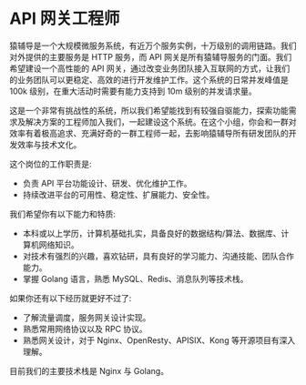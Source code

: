 # API 网关工程师

猿辅导是一个大规模微服务系统，有近万个服务实例，十万级别的调用链路。我们对外提供的主要服务是 HTTP 服务，而 API 网关是所有猿辅导服务的门面。我们希望建设一个高性能的 API 网关，通过改变业务团队接入互联网的方式，让我们的业务团队可以更稳定、高效的进行开发维护工作。这个系统的日常并发峰值是 100k 级别，在重大活动时需要有能力支持到 10m 级别的并发请求量。

这是一个非常有挑战性的系统，所以我们希望能找到有较强自驱能力，探索功能需求及解决方案的工程师加入我们，一起建设这个系统。在这个小组，你会和一群对效率有着极高追求、充满好奇的一群工程师一起，去影响猿辅导所有研发团队的开发效率与技术文化。

这个岗位的工作职责是:

* 负责 API 平台功能设计、研发、优化维护工作。
* 持续改进平台的可用性、稳定性、扩展能力、安全性。

我们希望你有以下能力和特质:

* 本科或以上学历，计算机基础扎实，具备良好的数据结构/算法、数据库、计算机网络知识。
* 对技术有强烈的兴趣，喜欢钻研，具有良好的学习能力、沟通技能、团队合作能力。
* 掌握 Golang 语言，熟悉 MySQL、Redis、消息队列等技术栈。

如果你还有以下经历就更好不过了:

* 了解流量调度，服务网关设计实现。
* 熟悉常用网络协议以及 RPC 协议。
* 熟悉网关设计，对于 Nginx、OpenResty、APISIX、Kong 等开源项目有深入理解。

目前我们的主要技术栈是 Nginx 与 Golang。
